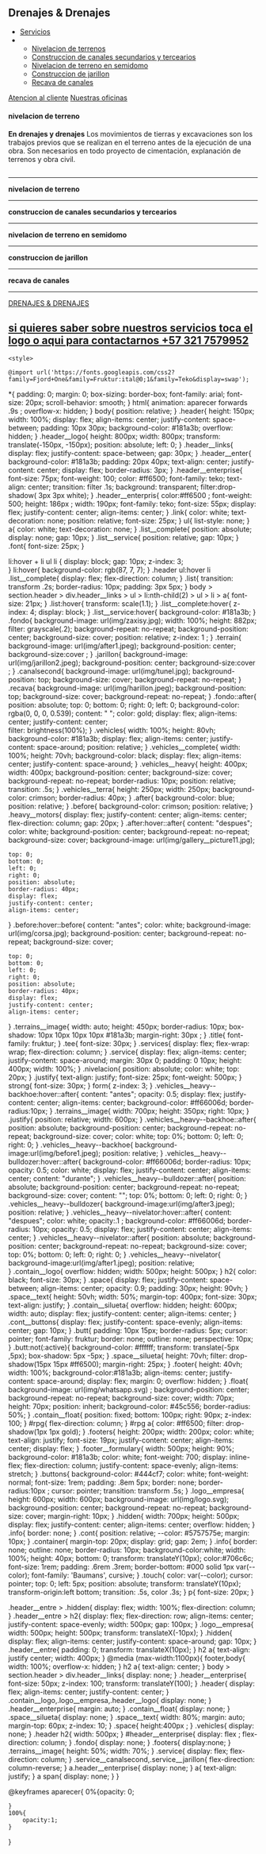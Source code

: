 <!DOCTYPE html>
<html lang="en">
<head>
    <meta charset="UTF-8">
    <meta http-equiv="X-UA-Compatible" content="IE=edge">
    <meta name="viewport" content="width=device-width, initial-scale=1.0">
    <meta name="description" content="movimiento de canales de agua y tierras">
    <meta name="keywords" content="recava o construccion de canales y nivelacion de terreno">
    <title>drenajes & drenajes</title>
    <link rel="stylesheet" href="drenajes.css">
    <link rel="icon" href="img/icon-page.svg">
</head>
<body>
    <div class="contain__float">
        <a rel="noopener noreferrer" href="https://wa.me/+573217579952?" title="contactanos" target="_blank" class="float"></a>
        <div class="mesage"></div>
    </div>
    <section class="header">
        <header class="contain__logo"><img src="img/logo.svg" draggable="false" class="header__logo" alt="">
        </header>
        <div class="header__enter">
            <h2>
                <span id="header__enterprise" class="header__enterprise">Drenajes & Drenajes</span>
            </h2>
        </div>
        <div class="header__links">
            <ul>
                <li class="link list__service"><a href="#servicios" class="font">Servicios</a></li>
                <li>
                    <ul class="list__complete">
                        <li class="list"><a href="#service__terrains">Nivelacion de terrenos</a></li>
                        <li class="list"><a href="#service__canalsecond">Construccion de canales secundarios y tercearios</a></li>
                        <li class="list"><a href="#service__semidome">Nivelacion de terreno en semidomo</a></li>
                        <li class="list"><a href="#service__jarillon">Construccion de jarillon</a></li>
                        <li class="list"><a href="#service__recava">Recava de canales</a></li>
                    </ul>
                </li>
            </ul>
            <a rel="noopener noreferrer" href="https://wa.me/+573217579952?" target="_blank" class="link">Atencion al cliente</a>
            <a rel="noopener noreferrer" target="_blank" href="#" class="link">Nuestras oficinas</a>
        </div>
    </section>
    <div class="fondo">
    </div>
    <section class="vehicles">
        <h4 class="nivelacion">nivelacion de terreno</h4>
        <a href="img/before1.jpeg" draggable="true"><div class="vehicles__heavy vehicles__heavy--backhoe"></div></a>
        <a href="img/after3.jpeg" draggable="true"><div class="vehicles__heavy vehicles__heavy--bulldozer"></div></a>
        <a href="img/after1.jpeg" draggable="true"><div class="vehicles__heavy vehicles__heavy--nivelator"></div></a>
    </section>
    <section class="space" id="servicios">
        <p class="space__text" ><strong class="tee">En drenajes y drenajes</strong> Los movimientos de tierras y excavaciones son los trabajos previos que se realizan en el terreno antes de la ejecución de una obra. Son necesarios en todo proyecto de cimentación, explanación de terrenos y obra civil.</p>
        <div  class="contain__silueta">
            <img src="img/silueta.svg" class="space__silueta"  alt="">
            <hr>
        </div>
    </section>
    <nav class="services" >
        <div class="service service__terrain" id="service__terrains" >
            <p class="justify "><strong>nivelacion de terreno </strong></p>
            <div    class="terrains__image terrain" alt=""></div>
        </div>
        <hr>
        <div class="service service__canalsecond" id="service__canalsecond" >
            <div  class="terrains__image canalsecond" alt=""></div>
            <p class="justify "><strong>construccion de canales secundarios y tercearios</strong></p>
        </div>
        <hr>
        <div class="service service__semidome" id="service__semidome" >
            <p class="justify "><strong>nivelacion de terreno en semidomo </strong></p>
            <div  class="terrains__image semidome" alt=""></div>
        </div>
        <hr>
        <div class="service service__jarillon" id="service__jarillon" >
            <div     class="terrains__image jarillon" alt=""></div>
            <p class="justify "><strong>construccion de jarillon </strong></p>
        </div>
        <hr>
        <div class="service service__recava" id="service__recava" >
            <p class="justify "><strong>recava de canales </strong></p>
            <div     class="terrains__image recava" alt=""></div>
        </div>
        <hr>
    </nav>
    <footer class="footer">
        <div class="logo__empresa"></div>
        <a rel="noopener noreferrer" href="https://wa.me/+573217579952?" target="_blank" class="header__enterpris header__enterprise">DRENAJES & DRENAJES</a>
        <div class="hidden" draggable="false">
            <div class="header__enter header__entre">
                <h2>
                    <a rel="noopener noreferrer" href="https://wa.me/+573217579952?" target="_blank">si quieres saber sobre nuestros servicios toca <span>el logo o</span> aqui para contactarnos +57 321 7579952</a>
                </h2>
            </div>
        </div>
    </footer>
    <script src="drenajes.js"></script>
    
    <style>
    
    @import url('https://fonts.googleapis.com/css2?family=Fjord+One&family=Fruktur:ital@0;1&family=Teko&display=swap');
*{
    padding: 0;
    margin: 0;
    box-sizing: border-box;
    font-family: arial;
    font-size: 20px;
    scroll-behavior: smooth;
}
html{
    animation: aparecer forwards  .9s ;
    overflow-x: hidden;
}
body{
    position: relative;
}
.header{
    height: 150px;
    width: 100%;
    display: flex;
    align-items: center;
    justify-content: space-between;
    padding: 10px 30px;
    background-color: #181a3b;
    overflow: hidden;
}
.header__logo{
    height: 800px;
    width: 800px;
    transform: translate(-150px, -150px);
    position: absolute;
    left: 0;
}
.header__links{
    display: flex;
    justify-content: space-between;
    gap: 30px;
}
.header__enter{
    background-color: #181a3b;
    padding: 20px 40px;
    text-align: center;
    justify-content: center;
    display: flex;
    border-radius: 3px;
}
.header__enterprise{
    font-size: 75px;
    font-weight: 100;
    color: #ff6500;
    font-family: teko;
    text-align: center;
    transition: filter .1s;
    background: transparent;
    filter:drop-shadow( 3px 3px white);
}
.header__enterpris{
    color:#ff6500 ;
    font-weight: 500;
    height: 186px ;
    width: 190px;
    font-family: teko;
    font-size: 55px;
    display: flex;
    justify-content: center;
    align-items: center;
}
.link{
    color: white;
    text-decoration: none;
    position: relative;
    font-size: 25px;
}
ul{
    list-style: none;
}
a{
    color: white;
    text-decoration: none;
}
.list__complete{
    position: absolute;
    display: none;
    gap: 10px;
}
.list__service{
    position: relative;
    gap: 10px;
}
.font{
    font-size: 25px;
}

li:hover + li ul li {
    display: block;
    gap: 10px;
    z-index: 3;  
}
li:hover{
    background-color: rgb(87, 7, 7);
}
.header   ul:hover li .list__complete{
    display: flex;
    flex-direction: column;
}
.list{
    transition: transform .2s;
    border-radius: 10px;
    padding: 3px 5px;
}
body > section.header > div.header__links > ul > li:nth-child(2) > ul > li > a{
    font-size: 21px;
}
.list:hover{
    transform: scale(1.1);
}
.list__complete:hover{
    z-index: 4;
    display: block;
}
.list__service:hover{
    background-color: #181a3b;
}
.fondo{
    background-image: url(img/zaxisy.jpg);
    width: 100%;
    height: 882px;
    filter: grayscale(.2);
    background-repeat: no-repeat;
    background-position: center;
    background-size: cover;
    position: relative;
    z-index: 1 ;
}
.terrain{
    background-image: url(img/after1.jpeg);
    background-position: center;
    background-size:cover ;
}
.jarillon{
    background-image: url(img/jarillon2.jpeg);
    background-position: center;
    background-size:cover ;
}
.canalsecond{
    background-image: url(img/tunel.jpg);
    background-position: top;
    background-size: cover;
    background-repeat: no-repeat;
}
.recava{
    background-image: url(img/harillon.jpeg);
    background-position: top;
    background-size: cover;
    background-repeat: no-repeat;
}
.fondo::after{
    position: absolute;
    top: 0;
    bottom: 0;
    right: 0;
    left: 0;
    background-color: rgba(0, 0, 0, 0.539);
    content: " ";
    color: gold;
    display: flex;
    align-items: center;
    justify-content: center;  
    filter: brightness(100%); 
}
.vehicles{
    width: 100%;
    height: 80vh;
    background-color: #181a3b;
    display: flex;
    align-items: center;
    justify-content: space-around;
    position: relative;
}
.vehicles__complete{
    width: 100%;
    height: 70vh;
    background-color: black;
    display: flex;
    align-items: center;
    justify-content: space-around;
}
.vehicles__heavy{
    height: 400px;
    width: 400px;
    background-position: center;
    background-size: cover;
    background-repeat: no-repeat;
    border-radius: 10px;
    position: relative;
    transition: .5s;
}
.vehicles__terra{
    height: 250px;
    width: 250px;
    background-color: crimson;
    border-radius: 40px;
}
.after{
    background-color: blue;
    position: relative;
}
.before{
    background-color: crimson;
    position: relative;
}
.heavy__motors{
    display: flex;
    justify-content: center;
    align-items: center;
    flex-direction: column;
    gap: 20px;
}
.after:hover::after{
    content: "despues";
    color: white;
    background-position: center;
    background-repeat: no-repeat;
    background-size: cover; 
    background-image: url(img/gallery__picture11.jpg);
   
    top: 0;
    bottom: 0;
    left: 0;
    right: 0;
    position: absolute;
    border-radius: 40px;
    display: flex;
    justify-content: center;
    align-items: center;
}
.before:hover::before{
    content: "antes";
    color: white;
    background-image: url(img/corsa.jpg);
    background-position: center;
    background-repeat: no-repeat;
    background-size: cover; 
   
    top: 0;
    bottom: 0;
    left: 0;
    right: 0;
    position: absolute;
    border-radius: 40px;
    display: flex;
    justify-content: center;
    align-items: center;
}
.terrains__image{
    width: auto;
    height: 450px;
    border-radius: 10px;
    box-shadow: 10px 10px 10px 10px #181a3b;
    margin-right: 30px ;
}
.title{
    font-family: fruktur;
}
.tee{
    font-size: 30px;
}
.services{
    display: flex;
    flex-wrap: wrap;
    flex-direction: column;
}
.service{
    display: flex;
    align-items: center;
    justify-content: space-around;
    margin: 30px 0;
    padding: 0 10px;
    height: 400px;
    width: 100%;
}
.nivelacion{
    position: absolute;
    color: white;
    top: 20px;
}
.justify{
    text-align: justify;
    font-size: 25px;
    font-weight: 500px;
}
strong{
    font-size: 30px;
}
form{
    z-index: 3;
}
.vehicles__heavy--backhoe:hover::after{
    content: "antes";
    opacity: 0.5;
    display: flex;
    justify-content: center;
    align-items: center;
    background-color: #ff66006d;
    border-radius:10px;
}
.terrains__image{
    width: 700px;
    height: 350px;
    right: 10px;
}
.justify{
    position: relative;
    width: 600px;
}
.vehicles__heavy--backhoe::after{
    position: absolute;
    background-position: center;
    background-repeat: no-repeat;
    background-size: cover;
    color: white;
    top: 0%;
    bottom: 0;
    left: 0;
    right: 0;
}
.vehicles__heavy--backhoe{
    background-image:url(img/before1.jpeg);
    position: relative;
}
.vehicles__heavy--bulldozer:hover::after{
    background-color: #ff66006d;
    border-radius: 10px;
    opacity: 0.5;
    color: white;
    display: flex;
    justify-content: center;
    align-items: center;
    content: "durante";
}
.vehicles__heavy--bulldozer::after{
    position: absolute;
    background-position: center;
    background-repeat: no-repeat;
    background-size: cover;
    content: "";
    top: 0%;
    bottom: 0;
    left: 0;
    right: 0;
}
.vehicles__heavy--bulldozer{
    background-image:url(img/after3.jpeg);
    position: relative;
}
.vehicles__heavy--nivelator:hover::after{
    content: "despues";
    color: white;
    opacity:.1 ;
    background-color: #ff66006d;
    border-radius: 10px;
    opacity: 0.5;
    display: flex;
    justify-content: center;
    align-items: center;
}
.vehicles__heavy--nivelator::after{
    position: absolute;
    background-position: center;
    background-repeat: no-repeat;
    background-size: cover;
    top: 0%;
    bottom: 0;
    left: 0;
    right: 0;
}
.vehicles__heavy--nivelator{
    background-image:url(img/after1.jpeg); 
    position: relative;  
}
.contain__logo{
    overflow: hidden; 
    width: 500px;
    height: 500px;
} 
h2{
    color: black;
    font-size: 30px;
}
.space{
    display: flex;
    justify-content: space-between;
    align-items: center;
    opacity: 0.9;
    padding: 30px;
    height: 90vh;
}
.space__text{
    height: 50vh;
    width: 50%;
    margin-top: 400px;
    font-size: 30px;
    text-align: justify;
}
.contain__silueta{
    overflow: hidden;
    height: 600px;
    width: auto;
    display: flex;
    justify-content: center;
    align-items: center;
}
.cont__buttons{
    display: flex;
    justify-content: space-evenly;
    align-items: center;
    gap: 10px;
}
.butt{
    padding: 10px 15px;
    border-radius: 5px;
    cursor: pointer;
    font-family: fruktur;
    border: none;
    outline: none;
    perspective: 10px;
}
.butt:not(:active){
    background-color: #ffffff;
    transform: translate(-5px ,5px);
    box-shadow: 5px -5px;
}
.space__silueta{
    height: 70vh;
    filter: drop-shadow(15px 15px #ff6500);
    margin-right: 25px;
}
.footer{
    height: 40vh;
    width: 100%;
    background-color:#181a3b;
    align-items: center;
    justify-content: space-around;
    display: flex;
    margin: 0;
    overflow: hidden;
}
.float{
    background-image: url(img/whatsapp.svg) ;
    background-position: center;
    background-repeat: no-repeat;
    background-size: cover;
    width: 70px;
    height: 70px;
    position: inherit;
    background-color: #45c556;
    border-radius: 50%;
}
.contain__float{
    position: fixed;
    bottom: 100px;
    right: 90px;
    z-index: 100;
}
#rpg{
    flex-direction: column;
}
#rpg a{
color: #ff6500;
filter: drop-shadow(1px 1px gold);
}
.footers{
    height: 200px;
    width: 200px;
    color: white;
    text-align: justify;
    font-size: 19px;
    justify-content: center;
    align-items: center;
    display: flex;
}
.footer__formulary{
    width: 500px;
    height: 90%;
    background-color: #181a3b;
    color: white;
    font-weight: 700;
    display: inline-flex;
    flex-direction: column;
    justify-content: space-evenly;
    align-items: stretch;
}
.buttons{
    background-color: #444cf7;
    color: white;
    font-weight: normal;
    font-size: 1rem;
    padding: .8em 5px;
    border: none;
    border-radius:10px ;
    cursor: pointer;
    transition: transform .5s;
}
.logo__empresa{
    height: 600px;
    width: 600px;
    background-image: url(img/logo.svg);
    background-position: center;
    background-repeat: no-repeat;
    background-size: cover;
    margin-right: 10px;
}
.hidden{
    width: 700px;
    height: 500px;
    display: flex;
    justify-content: center;
    align-items: center;
    overflow: hidden;
}
.info{
    border: none;
}
.cont{
    position: relative;
    --color: #5757575e;
    margin: 10px;
}
.container{
    margin-top: 20px;
    display: grid;
    gap: 2em;
}
.info{
    border: none;
    outline: none;
    border-radius: 10px;
    background-color:white;
    width: 100%;
    height: 40px;
    bottom: 0;
    transform: translateY(10px);
    color:#706c6c;
    font-size: 1rem;
    padding:  .6rem .3rem;
    border-bottom: #000 solid 1px var(--color);
    font-family: 'Baumans', cursive;
}
.touch{
    color: var(--color);
    cursor: pointer;
    top: 0;
    left: 5px;
    position: absolute;
    transform: translateY(10px);
    transform-origin:left bottom;
    transition: .5s, color .3s;
}
p{
    font-size: 20px;
}

.header__entre > .hidden{
    display: flex;
    width: 100%;
    flex-direction: column;
}
.header__entre > h2{
    display: flex;
    flex-direction: row;
    align-items: center;
    justify-content: space-evenly;
    width: 500px;
    gap: 100px;
}
.logo__empresa{
    width: 500px;
    height: 500px;
    transform: translateX(-10px);
}
.hidden{
    display: flex;
    align-items: center;
    justify-content: space-around;
    gap: 10px;
}
.header__entre{
    padding: 0;
    transform: translateX(10px);
}
h2 a{
    text-align: justify center;
    width: 400px;
}
@media (max-width:1100px){
    footer,body{
        width: 100%;
        overflow-x: hidden;
    }
    h2 a{
        text-align: center;
    }
    body > section.header > div.header__links{
        display: none;
    }
    .header__enterprise{
        font-size: 50px;
        z-index: 100;
        transform: translateY(100);
    }
    .header{
        display: flex;
        align-items: center;
        justify-content: center;
    }
    .contain__logo,.logo__empresa,.header__logo{
        display: none;
    }
    .header__enterprise{
        margin: auto;
    }
    .contain__float{
        display: none;
    }
    .space__silueta{
        display: none;
    }
    .space__text{
        width: 80%;
        margin: auto;
        margin-top: 60px;
        z-index: 10;
    }
    .space{
        height:400px ;
    }
    .vehicles{
        display: none;
    }
    .header h2{
        width: 500px;
    }
    #header__enterprise{
        display: flex ;
        flex-direction: column;
    }
    .fondo{
        display: none;
    }
    .footers{
        display:none;
    }
    .terrains__image{
        height: 50%;
        width: 70%;
    }
    .service{
        display: flex;
        flex-direction: column;
    }
    .service__canalsecond,.service__jarillon{
        flex-direction: column-reverse;
    }
    a.header__enterprise{
        display: none;
    }
    a{
        text-align: justify;
    }
    a span{
        display: none;
    }
}

@keyframes aparecer{
    0%{opacity: 0;

    }
    100%{
        opacity:1;
    }

}
    </style>
</body>
</html>

